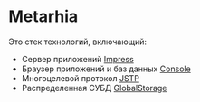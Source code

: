 # Metarhia

Это стек технологий, включающий:
  - Сервер приложений [Impress](https://github.com/metarhia/Impress)
  - Браузер приложений и баз данных [Console](https://github.com/metarhia/Console)
  - Многоцелевой протокол [JSTP](https://github.com/metarhia/JSTP)
  - Распределенная СУБД [GlobalStorage](https://github.com/metarhia/GlobalStorage)

